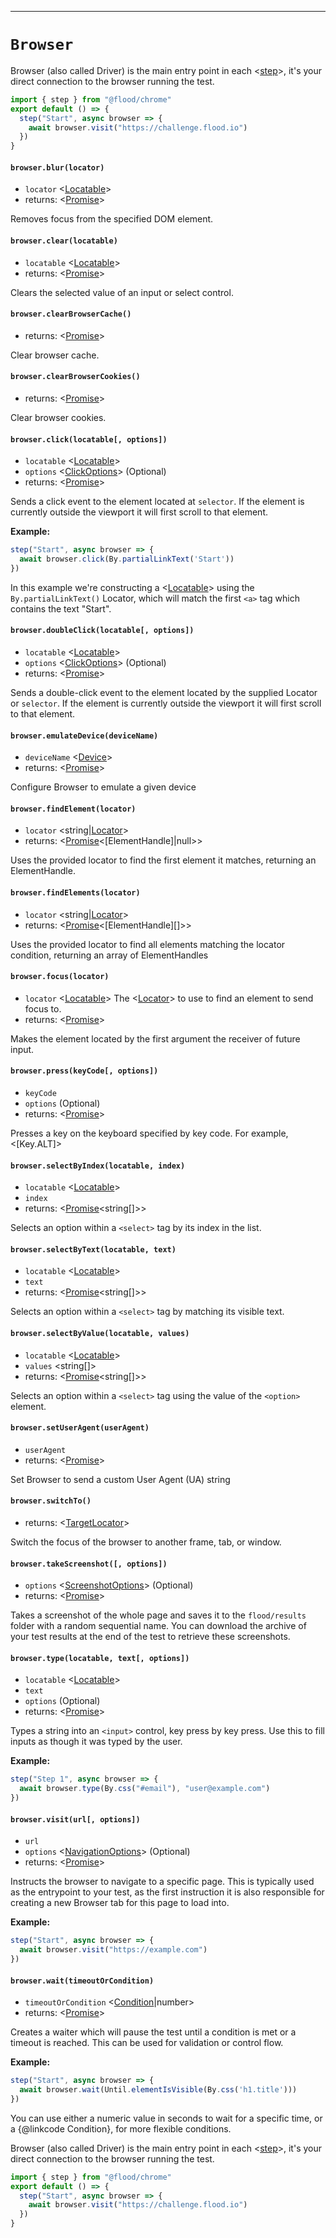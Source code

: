 -------
# `Browser`

Browser (also called Driver) is the main entry point in each <[step]>, it's your direct connection to the browser running the test.

```typescript
import { step } from "@flood/chrome"
export default () => {
  step("Start", async browser => {
    await browser.visit("https://challenge.flood.io")
  })
}
```


#### `browser.blur(locator)`
* `locator` <[Locatable]>  
* returns: <[Promise]<void>> 

Removes focus from the specified DOM element.

#### `browser.clear(locatable)`
* `locatable` <[Locatable]>  
* returns: <[Promise]<void>> 

Clears the selected value of an input or select control.

#### `browser.clearBrowserCache()`
* returns: <[Promise]<any>> 

Clear browser cache.

#### `browser.clearBrowserCookies()`
* returns: <[Promise]<any>> 

Clear browser cookies.

#### `browser.click(locatable[, options])`
* `locatable` <[Locatable]>  
* `options` <[ClickOptions]> (Optional) 
* returns: <[Promise]<void>> 

Sends a click event to the element located at `selector`. If the element is
currently outside the viewport it will first scroll to that element.

**Example:**

```typescript
step("Start", async browser => {
  await browser.click(By.partialLinkText('Start'))
})
```

In this example we're constructing a <[Locatable]> using the `By.partialLinkText()` Locator, which will match the first `<a>` tag which contains the text "Start".


#### `browser.doubleClick(locatable[, options])`
* `locatable` <[Locatable]>  
* `options` <[ClickOptions]> (Optional) 
* returns: <[Promise]<void>> 

Sends a double-click event to the element located by the supplied Locator or `selector`. If the element is
currently outside the viewport it will first scroll to that element.

#### `browser.emulateDevice(deviceName)`
* `deviceName` <[Device]>  
* returns: <[Promise]<void>> 

Configure Browser to emulate a given device

#### `browser.findElement(locator)`
* `locator` <string|[Locator]>  
* returns: <[Promise]<[ElementHandle]|null>> 

Uses the provided locator to find the first element it matches, returning an ElementHandle.

#### `browser.findElements(locator)`
* `locator` <string|[Locator]>  
* returns: <[Promise]<[ElementHandle][]>> 

Uses the provided locator to find all elements matching the locator condition, returning an array of ElementHandles

#### `browser.focus(locator)`
* `locator` <[Locatable]>  The <[Locator]> to use to find an element to send focus to.
* returns: <[Promise]<void>> 

Makes the element located by the first argument the receiver of future input.

#### `browser.press(keyCode[, options])`
* `keyCode` <string>  
* `options` <undefined> (Optional) 
* returns: <[Promise]<void>> 

Presses a key on the keyboard specified by key code. For example, <[Key.ALT]>

#### `browser.selectByIndex(locatable, index)`
* `locatable` <[Locatable]>  
* `index` <string>  
* returns: <[Promise]<string[]>> 

Selects an option within a `<select>` tag by its index in the list.

#### `browser.selectByText(locatable, text)`
* `locatable` <[Locatable]>  
* `text` <string>  
* returns: <[Promise]<string[]>> 

Selects an option within a `<select>` tag by matching its visible text.

#### `browser.selectByValue(locatable, values)`
* `locatable` <[Locatable]>  
* `values` <string[]>  
* returns: <[Promise]<string[]>> 

Selects an option within a `<select>` tag using the value of the `<option>` element.

#### `browser.setUserAgent(userAgent)`
* `userAgent` <string>  
* returns: <[Promise]<void>> 

Set Browser to send a custom User Agent (UA) string

#### `browser.switchTo()`
* returns: <[TargetLocator]> 

Switch the focus of the browser to another frame, tab, or window.

#### `browser.takeScreenshot([, options])`
* `options` <[ScreenshotOptions]> (Optional) 
* returns: <[Promise]<void>> 

Takes a screenshot of the whole page and saves it to the `flood/results` folder with a random sequential name. You can download the archive of your test results at the end of the test to retrieve these screenshots.

#### `browser.type(locatable, text[, options])`
* `locatable` <[Locatable]>  
* `text` <string>  
* `options` <undefined> (Optional) 
* returns: <[Promise]<void>> 

Types a string into an `<input>` control, key press by key press. Use this to fill inputs as though it was typed by the user.

**Example:**
```typescript
step("Step 1", async browser => {
  await browser.type(By.css("#email"), "user@example.com")
})
```


#### `browser.visit(url[, options])`
* `url` <string>  
* `options` <[NavigationOptions]> (Optional) 
* returns: <[Promise]<void>> 

Instructs the browser to navigate to a specific page. This is typically used as the
entrypoint to your test, as the first instruction it is also responsible for creating
a new Browser tab for this page to load into.

**Example:**

```typescript
step("Start", async browser => {
  await browser.visit("https://example.com")
})
```

#### `browser.wait(timeoutOrCondition)`
* `timeoutOrCondition` <[Condition]|number>  
* returns: <[Promise]<boolean>> 

Creates a waiter which will pause the test until a condition is met or a timeout is reached. This can be used for validation or control flow.

**Example:**

```typescript
step("Start", async browser => {
  await browser.wait(Until.elementIsVisible(By.css('h1.title')))
})
```

You can use either a numeric value in seconds to wait for a specific time,
or a {@linkcode Condition}, for more flexible conditions.


Browser (also called Driver) is the main entry point in each <[step]>, it's your direct connection to the browser running the test.

```typescript
import { step } from "@flood/chrome"
export default () => {
  step("Start", async browser => {
    await browser.visit("https://challenge.flood.io")
  })
}
```



[step]: Functions.md
[Locatable]: Types.md
[Promise]: https://developer.mozilla.org/en-US/docs/Web/JavaScript/Reference/Global_Objects/Promise
[ClickOptions]: Interfaces.md
[Device]: Enums.md
[Locator]: Locator.md
[TargetLocator]: TargetLocator.md
[ScreenshotOptions]: Interfaces.md
[NavigationOptions]: Interfaces.md
[Condition]: Condition.md